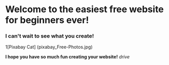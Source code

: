 # Welcome to the easiest free website for beginners ever!

### I can't wait to see what you create!

1[Pixabay Cat] (pixabay_Free-Photos.jpg)

**I hope you have so much fun creating your website!**
*drive*
